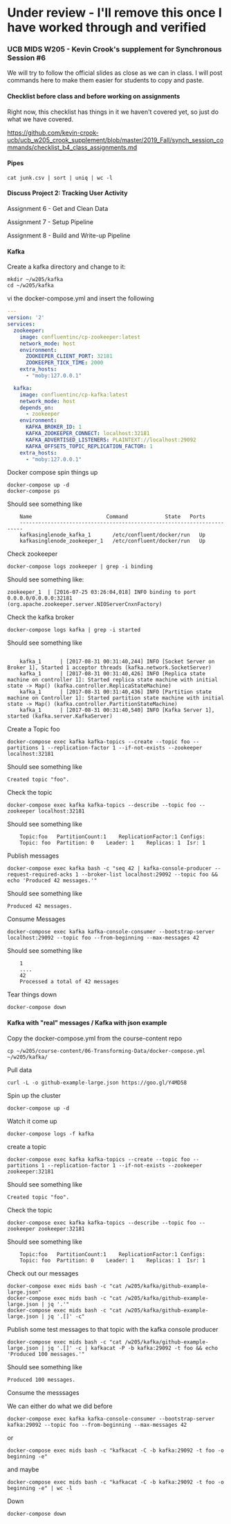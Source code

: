 # Under review - I'll remove this once I have worked through and verified

### UCB MIDS W205 - Kevin Crook's supplement for Synchronous Session #6

We will try to follow the official slides as close as we can in class.  I will post commands here to make them easier for students to copy and paste.

#### Checklist before class and before working on assignments

Right now, this checklist has things in it we haven't covered yet, so just do what we have covered.

https://github.com/kevin-crook-ucb/ucb_w205_crook_supplement/blob/master/2019_Fall/synch_session_commands/checklist_b4_class_assignments.md

#### Pipes
```
cat junk.csv | sort | uniq | wc -l
```

#### Discuss Project 2: Tracking User Activity

Assignment 6 - Get and Clean Data

Assignment 7 - Setup Pipeline

Assignment 8 - Build and Write-up Pipeline

#### Kafka

Create a kafka directory and change to it:
```
mkdir ~/w205/kafka
cd ~/w205/kafka
```

vi the docker-compose.yml and insert the following
```yml
---
version: '2'
services:
  zookeeper:
    image: confluentinc/cp-zookeeper:latest
    network_mode: host
    environment:
      ZOOKEEPER_CLIENT_PORT: 32181
      ZOOKEEPER_TICK_TIME: 2000
    extra_hosts:
      - "moby:127.0.0.1"

  kafka:
    image: confluentinc/cp-kafka:latest
    network_mode: host
    depends_on:
      - zookeeper
    environment:
      KAFKA_BROKER_ID: 1
      KAFKA_ZOOKEEPER_CONNECT: localhost:32181
      KAFKA_ADVERTISED_LISTENERS: PLAINTEXT://localhost:29092
      KAFKA_OFFSETS_TOPIC_REPLICATION_FACTOR: 1
    extra_hosts:
      - "moby:127.0.0.1"
```

Docker compose spin things up
```
docker-compose up -d
docker-compose ps
```

Should see something like
```
    Name                        Command            State   Ports
    -----------------------------------------------------------------------
    kafkasinglenode_kafka_1       /etc/confluent/docker/run   Up
    kafkasinglenode_zookeeper_1   /etc/confluent/docker/run   Up
```

Check zookeeper
```
docker-compose logs zookeeper | grep -i binding
```

Should see something like:
```
zookeeper_1  | [2016-07-25 03:26:04,018] INFO binding to port 0.0.0.0/0.0.0.0:32181 
(org.apache.zookeeper.server.NIOServerCnxnFactory)
```

Check the kafka broker
```
docker-compose logs kafka | grep -i started
```

Should see something like
```

    kafka_1      | [2017-08-31 00:31:40,244] INFO [Socket Server on Broker 1], Started 1 acceptor threads (kafka.network.SocketServer)
    kafka_1      | [2017-08-31 00:31:40,426] INFO [Replica state machine on controller 1]: Started replica state machine with initial state -> Map() (kafka.controller.ReplicaStateMachine)
    kafka_1      | [2017-08-31 00:31:40,436] INFO [Partition state machine on Controller 1]: Started partition state machine with initial state -> Map() (kafka.controller.PartitionStateMachine)
    kafka_1      | [2017-08-31 00:31:40,540] INFO [Kafka Server 1], started (kafka.server.KafkaServer)
```

Create a Topic foo
```
docker-compose exec kafka kafka-topics --create --topic foo --partitions 1 --replication-factor 1 --if-not-exists --zookeeper localhost:32181
```

Should see something like
```
Created topic "foo".
```

Check the topic
```
docker-compose exec kafka kafka-topics --describe --topic foo --zookeeper localhost:32181
```

Should see something like
```
    Topic:foo   PartitionCount:1    ReplicationFactor:1 Configs:
    Topic: foo  Partition: 0    Leader: 1    Replicas: 1  Isr: 1
```

Publish messages
```
docker-compose exec kafka bash -c "seq 42 | kafka-console-producer --request-required-acks 1 --broker-list localhost:29092 --topic foo && echo 'Produced 42 messages.'"
```

Should see something like
```
Produced 42 messages.
```

Consume Messages
```
docker-compose exec kafka kafka-console-consumer --bootstrap-server localhost:29092 --topic foo --from-beginning --max-messages 42
```

Should see something like
```
    1
    ....
    42
    Processed a total of 42 messages
```

Tear things down
```
docker-compose down
```

#### Kafka with "real" messages / Kafka with json example

Copy the docker-compose.yml from the course-content repo
```
cp ~/w205/course-content/06-Transforming-Data/docker-compose.yml ~/w205/kafka/
```

Pull data
```
curl -L -o github-example-large.json https://goo.gl/Y4MD58
```

Spin up the cluster
``` 
docker-compose up -d
```

Watch it come up
```
docker-compose logs -f kafka
```

create a topic
```
docker-compose exec kafka kafka-topics --create --topic foo --partitions 1 --replication-factor 1 --if-not-exists --zookeeper zookeeper:32181
```

Should see something like
```
Created topic "foo".
```

Check the topic
```
docker-compose exec kafka kafka-topics --describe --topic foo --zookeeper zookeeper:32181
```

Should see something like
```
    Topic:foo   PartitionCount:1    ReplicationFactor:1 Configs:
    Topic: foo  Partition: 0    Leader: 1    Replicas: 1  Isr: 1
```

Check out our messages
```
docker-compose exec mids bash -c "cat /w205/kafka/github-example-large.json"
docker-compose exec mids bash -c "cat /w205/kafka/github-example-large.json | jq '.'"
docker-compose exec mids bash -c "cat /w205/kafka/github-example-large.json | jq '.[]' -c"
```

Publish some test messages to that topic with the kafka console producer
```
docker-compose exec mids bash -c "cat /w205/kafka/github-example-large.json | jq '.[]' -c | kafkacat -P -b kafka:29092 -t foo && echo 'Produced 100 messages.'"
```

Should see something like
```
Produced 100 messages.
```

Consume the messsages

We can either do what we did before
```
docker-compose exec kafka kafka-console-consumer --bootstrap-server kafka:29092 --topic foo --from-beginning --max-messages 42
```

or
```
docker-compose exec mids bash -c "kafkacat -C -b kafka:29092 -t foo -o beginning -e"
```

and maybe
```
docker-compose exec mids bash -c "kafkacat -C -b kafka:29092 -t foo -o beginning -e" | wc -l
```

Down
```
docker-compose down
```
